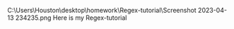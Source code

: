 C:\Users\Houston\desktop\homework\Regex-tutorial\Screenshot 2023-04-13 234235.png
Here is my Regex-tutorial